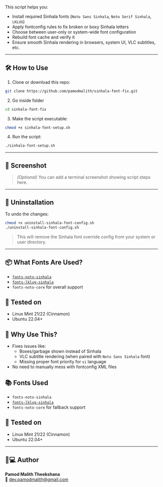 This script helps you:
- Install required Sinhala fonts (`Noto Sans Sinhala`, `Noto Serif Sinhala`, `LKLUG`)
- Apply fontconfig rules to fix broken or boxy Sinhala letters
- Choose between user-only or system-wide font configuration
- Rebuild font cache and verify it
- Ensure smooth Sinhala rendering in browsers, system UI, VLC subtitles, etc.
---

## 🛠️ How to Use

1. Clone or download this repo:
```bash
git clone https://github.com/pamodmalith/sinhala-font-fix.git
```
2. Go inside folder
```bash
cd sinhala-font-fix
```
3. Make the script executable:
```bash
chmod +x sinhala-font-setup.sh
```
4. Run the script:
```bash
./sinhala-font-setup.sh
```

---

## 📸 Screenshot

> _(Optional)_ You can add a terminal screenshot showing script steps here.

---
## 🧹 Uninstallation

To undo the changes:
```bash
chmod +x uninstall-sinhala-font-config.sh
./uninstall-sinhala-font-config.sh
```

> This will remove the Sinhala font override config from your system or user directory.
---
## 📦 What Fonts Are Used?

- [`fonts-noto-sinhala`](https://packages.debian.org/sid/fonts-noto-sinhala)
- [`fonts-lklug-sinhala`](https://packages.ubuntu.com/focal/fonts-lklug-sinhala)
- `fonts-noto-core` for overall support
## 🧪 Tested on

- Linux Mint 21/22 (Cinnamon)
- Ubuntu 22.04+
## 🧠 Why Use This?

- Fixes issues like:
    - Boxes/garbage shown instead of Sinhala
    - VLC subtitle rendering (when paired with `Noto Sans Sinhala` font)
    - Missing proper font priority for `si` language
- No need to manually mess with fontconfig XML files
## 📚 Fonts Used

- `fonts-noto-sinhala`
- [`fonts-lklug-sinhala`](https://packages.ubuntu.com/focal/fonts-lklug-sinhala)
- `fonts-noto-core` for fallback support
## 🧪 Tested on

- Linux Mint 21/22 (Cinnamon)
- Ubuntu 22.04+
---
## 👨💻 Author

**Pamod Malith Theekshana**  
📧 dev.pamodmalith@gmail.com
